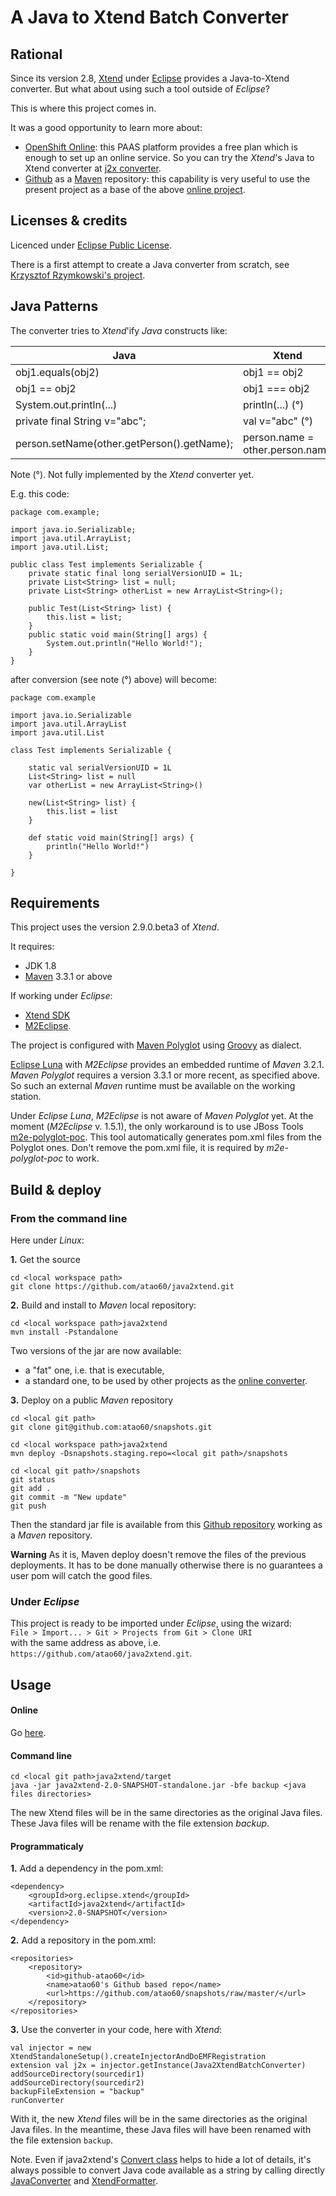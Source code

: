 A Java to Xtend Batch Converter
==========

Rational
-------

Since its version 2.8, [Xtend](https://eclipse.org/xtend/) under [Eclipse](https://projects.eclipse.org/) provides a Java-to-Xtend converter. But what about using such a tool outside of *Eclipse*?

This is where this project comes in.

It was a good opportunity to learn more about:  

- [OpenShift Online](https://www.openshift.com/products/online): this PAAS platform provides a free plan which is enough to set up an online service. So you can try the *Xtend*'s Java to Xtend converter at [j2x converter](http://j2xconverter-atao60.rhcloud.com/).
- [Github](https://github.com/) as a [Maven](https://maven.apache.org/) repository: this capability is very useful to use the present project as a base of the above [online project](https://github.com/atao60/j2x-on-openshift). 

Licenses & credits
------

Licenced under [Eclipse Public License](http://www.eclipse.org/legal/epl-v10.html).

There is a first attempt to create a Java converter from scratch, see [Krzysztof Rzymkowski's project](https://github.com/rzymek/java2xtend).

Java Patterns
-------

The converter tries to *Xtend*'ify *Java* constructs like:

| Java                                       | Xtend                              | 
| -------------------------------------------|------------------------------------|
| obj1.equals(obj2)                          | obj1 == obj2                       |
| obj1 == obj2                               | obj1 === obj2                      |
| System.out.println(...)                    | println(...)                    (°)|
| private final String v="abc";              | val v="abc"                     (°)|
| person.setName(other.getPerson().getName); | person.name = other.person.name    |

Note (°). Not fully implemented by the *Xtend* converter yet.

E.g. this code: 

	package com.example;
	
	import java.io.Serializable;
	import java.util.ArrayList;
	import java.util.List;
	
	public class Test implements Serializable {
		private static final long serialVersionUID = 1L;
		private List<String> list = null;
		private List<String> otherList = new ArrayList<String>();
	
		public Test(List<String> list) {
			this.list = list;
		}
		public static void main(String[] args) {
			System.out.println("Hello World!");
		}
	}

after conversion (see note (°) above) will become:

	package com.example
	
	import java.io.Serializable
	import java.util.ArrayList
	import java.util.List
	
	class Test implements Serializable {
	
		static val serialVersionUID = 1L
		List<String> list = null
		var otherList = new ArrayList<String>()
	
		new(List<String> list) {
			this.list = list
		}
		
		def static void main(String[] args) {
			println("Hello World!")
		}
		
	}
	
Requirements
-----

This project uses the version 2.9.0.beta3 of *Xtend*.

It requires:

- JDK 1.8
- [Maven](https://maven.apache.org/) 3.3.1 or above

If working under *Eclipse*:

- [Xtend SDK](https://eclipse.org/xtend/download.html) 
- [M2Eclipse](http://eclipse.org/m2e/).

The project is configured with [Maven Polyglot](https://github.com/takari/maven-polyglot) using [Groovy](http://groovy-lang.org/) as dialect.

[Eclipse Luna](https://projects.eclipse.org/releases/luna) with *M2Eclipse* provides an embedded runtime of *Maven* 3.2.1. *Maven Polyglot* requires a version 3.3.1 or more recent, as specified above. So such an external *Maven* runtime must be available on the working station.

Under *Eclipse Luna*, *M2Eclipse* is not aware of *Maven Polyglot* yet. At the moment (*M2Eclipse* v. 1.5.1), the only workaround is to use JBoss Tools [m2e-polyglot-poc](https://github.com/jbosstools/m2e-polyglot-poc). This tool automatically generates pom.xml files from the Polyglot ones. Don't remove the pom.xml file, it is required by *m2e-polyglot-poc* to work.
	
Build & deploy
-----

### From the command line

Here under *Linux*:

**1.** Get the source

    cd <local workspace path>
    git clone https://github.com/atao60/java2xtend.git
    
**2.** Build and install to *Maven* local repository:

    cd <local workspace path>java2xtend
    mvn install -Pstandalone
    
Two versions of the jar are now available:
  
- a "fat" one, i.e. that is executable,
- a standard one, to be used by other projects as the [online converter](https://github.com/atao60/j2x-on-openshift).
    
**3.** Deploy on a public *Maven* repository

    cd <local git path>
    git clone git@github.com:atao60/snapshots.git
    
    cd <local workspace path>java2xtend
    mvn deploy -Dsnapshots.staging.repo=<local git path>/snapshots
    
    cd <local git path>/snapshots
    git status
    git add .
    git commit -m "New update"
    git push 
         
Then the standard jar file is available from this [Github repository](https://github.com/atao60/snapshots/raw/master/) working as a *Maven* repository.  

**Warning** As it is, Maven deploy doesn't remove the files of the previous deployments. It has to be done manually otherwise there is no guarantees a user pom will catch the good files.       

### Under *Eclipse*

This project is ready to be imported under *Eclipse*, using the wizard:  
```File > Import... > Git > Projects from Git > Clone URI```  
with the same address as above, i.e. `https://github.com/atao60/java2xtend.git`.    
    
Usage
-------   

#### Online

Go [here](http://j2xconverter-atao60.rhcloud.com/).

#### Command line

    cd <local git path>java2xtend/target
    java -jar java2xtend-2.0-SNAPSHOT-standalone.jar -bfe backup <java files directories>

The new Xtend files will be in the same directories as the original Java files. These Java files will be rename with
the file extension *backup*.

#### Programmaticaly

**1.** Add a dependency in the pom.xml:

    <dependency>
        <groupId>org.eclipse.xtend</groupId>
        <artifactId>java2xtend</artifactId>
        <version>2.0-SNAPSHOT</version>
    </dependency>
 
**2.** Add a repository in the pom.xml:

    <repositories>
        <repository>
            <id>github-atao60</id>
            <name>atao60's Github based repo</name>
            <url>https://github.com/atao60/snapshots/raw/master/</url>
        </repository>
    </repositories> 
    
**3.** Use the converter in your code, here with *Xtend*:

    val injector = new XtendStandaloneSetup().createInjectorAndDoEMFRegistration
    extension val j2x = injector.getInstance(Java2XtendBatchConverter)
    addSourceDirectory(sourcedir1)
    addSourceDirectory(sourcedir2)
    backupFileExtension = "backup"
    runConverter

With it, the new *Xtend* files will be in the same directories as the original Java files. In the meantime, these Java files will have been renamed with the file extension `backup`.

Note. Even if java2xtend's [Convert class](https://github.com/atao60/java2xtend/blob/master/src/main/xtend/org/eclipse/xtend/java2xtend/converter/Java2XtendBatchConverter.xtend) helps to hide a lot of details, it's always possible to convert Java code available as a string by calling directly
[JavaConverter](https://github.com/eclipse/xtext/blob/2.9.0.beta3/plugins/org.eclipse.xtend.core/src/org/eclipse/xtend/core/javaconverter/JavaConverter.xtend) 
and 
[XtendFormatter](https://github.com/eclipse/xtext/blob/2.9.0.beta3/plugins/org.eclipse.xtend.core/src/org/eclipse/xtend/core/formatting2/XtendFormatter.xtend).



